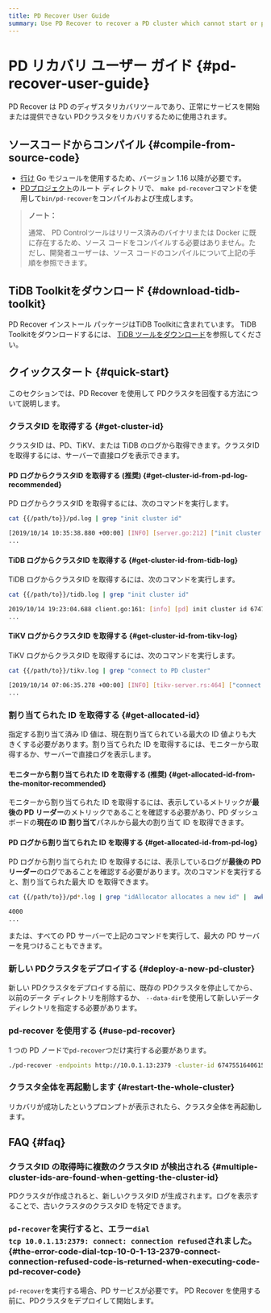 ```yaml
---
title: PD Recover User Guide
summary: Use PD Recover to recover a PD cluster which cannot start or provide services normally.
---
```


# PD リカバリ ユーザー ガイド {#pd-recover-user-guide}

PD Recover は PD のディザスタリカバリツールであり、正常にサービスを開始または提供できない PDクラスタをリカバリするために使用されます。

## ソースコードからコンパイル {#compile-from-source-code}

-   [行け](https://golang.org/) Go モジュールを使用するため、バージョン 1.16 以降が必要です。
-   [PDプロジェクト](https://github.com/pingcap/pd)のルート ディレクトリで、 `make pd-recover`コマンドを使用して`bin/pd-recover`をコンパイルおよび生成します。

> **ノート：**
>
> 通常、 PD Controlツールはリリース済みのバイナリまたは Docker に既に存在するため、ソース コードをコンパイルする必要はありません。ただし、開発者ユーザーは、ソース コードのコンパイルについて上記の手順を参照できます。

## TiDB Toolkitをダウンロード {#download-tidb-toolkit}

PD Recover インストール パッケージはTiDB Toolkitに含まれています。 TiDB Toolkitをダウンロードするには、 [TiDB ツールをダウンロード](/download-ecosystem-tools.md)を参照してください。

## クイックスタート {#quick-start}

このセクションでは、PD Recover を使用して PDクラスタを回復する方法について説明します。

### クラスタID を取得する {#get-cluster-id}

クラスタID は、PD、TiKV、または TiDB のログから取得できます。クラスタID を取得するには、サーバーで直接ログを表示できます。

#### PD ログからクラスタID を取得する (推奨) {#get-cluster-id-from-pd-log-recommended}

PD ログからクラスタID を取得するには、次のコマンドを実行します。


```bash
cat {{/path/to}}/pd.log | grep "init cluster id"
```

```bash
[2019/10/14 10:35:38.880 +00:00] [INFO] [server.go:212] ["init cluster id"] [cluster-id=6747551640615446306]
...
```

#### TiDB ログからクラスタID を取得する {#get-cluster-id-from-tidb-log}

TiDB ログからクラスタID を取得するには、次のコマンドを実行します。


```bash
cat {{/path/to}}/tidb.log | grep "init cluster id"
```

```bash
2019/10/14 19:23:04.688 client.go:161: [info] [pd] init cluster id 6747551640615446306
...
```

#### TiKV ログからクラスタID を取得する {#get-cluster-id-from-tikv-log}

TiKV ログからクラスタID を取得するには、次のコマンドを実行します。


```bash
cat {{/path/to}}/tikv.log | grep "connect to PD cluster"
```

```bash
[2019/10/14 07:06:35.278 +00:00] [INFO] [tikv-server.rs:464] ["connect to PD cluster 6747551640615446306"]
...
```

### 割り当てられた ID を取得する {#get-allocated-id}

指定する割り当て済み ID 値は、現在割り当てられている最大の ID 値よりも大きくする必要があります。割り当てられた ID を取得するには、モニターから取得するか、サーバーで直接ログを表示します。

#### モニターから割り当てられた ID を取得する (推奨) {#get-allocated-id-from-the-monitor-recommended}

モニターから割り当てられた ID を取得するには、表示しているメトリックが**最後の PD リーダー**のメトリックであることを確認する必要があり、PD ダッシュボードの<strong>現在の ID 割り当て</strong>パネルから最大の割り当て ID を取得できます。

#### PD ログから割り当てられた ID を取得する {#get-allocated-id-from-pd-log}

PD ログから割り当てられた ID を取得するには、表示しているログが**最後の PD リーダー**のログであることを確認する必要があります。次のコマンドを実行すると、割り当てられた最大 ID を取得できます。


```bash
cat {{/path/to}}/pd*.log | grep "idAllocator allocates a new id" |  awk -F'=' '{print $2}' | awk -F']' '{print $1}' | sort -r -n | head -n 1
```

```bash
4000
...
```

または、すべての PD サーバーで上記のコマンドを実行して、最大の PD サーバーを見つけることもできます。

### 新しい PDクラスタをデプロイする {#deploy-a-new-pd-cluster}

新しい PDクラスタをデプロイする前に、既存の PDクラスタを停止してから、以前のデータ ディレクトリを削除するか、 `--data-dir`を使用して新しいデータ ディレクトリを指定する必要があります。

### pd-recover を使用する {#use-pd-recover}

1 つの PD ノードで`pd-recover`つだけ実行する必要があります。


```bash
./pd-recover -endpoints http://10.0.1.13:2379 -cluster-id 6747551640615446306 -alloc-id 10000
```

### クラスタ全体を再起動します {#restart-the-whole-cluster}

リカバリが成功したというプロンプトが表示されたら、クラスタ全体を再起動します。

## FAQ {#faq}

### クラスタID の取得時に複数のクラスタID が検出される {#multiple-cluster-ids-are-found-when-getting-the-cluster-id}

PDクラスタが作成されると、新しいクラスタID が生成されます。ログを表示することで、古いクラスタのクラスタID を特定できます。

### <code>pd-recover</code>を実行すると、エラー<code>dial tcp 10.0.1.13:2379: connect: connection refused</code>されました。 {#the-error-code-dial-tcp-10-0-1-13-2379-connect-connection-refused-code-is-returned-when-executing-code-pd-recover-code}

`pd-recover`を実行する場合、PD サービスが必要です。 PD Recover を使用する前に、PDクラスタをデプロイして開始します。
